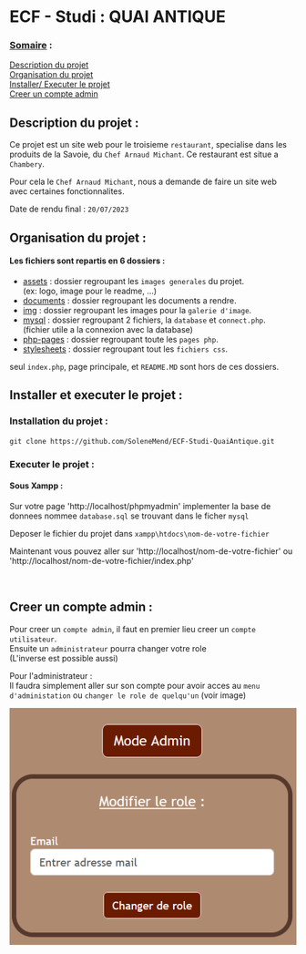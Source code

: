 # ECF - Studi : QUAI ANTIQUE 

### <u>Somaire</u> :
<a href="#Description"> Description du projet </a> <br>
<a href="#Organisation"> Organisation du projet </a> <br>
<a href="#Installer"> Installer/ Executer le projet </a> <br>
<a href="#Admin"> Creer un compte admin </a>

## <div id="Description">Description du projet :</div>

Ce projet est un site web pour le troisieme `restaurant`, specialise dans les produits de la Savoie, du `Chef Arnaud Michant`. Ce restaurant est situe a `Chambery`.

Pour cela le `Chef Arnaud Michant`, nous a demande de faire un site web avec certaines fonctionnalites. 

Date de rendu final : `20/07/2023`

## <div id="Organisation">Organisation du projet :</div>

#### Les fichiers sont repartis en 6 dossiers :
 - <u>assets</u> : dossier regroupant les `images generales` du projet. <br> (ex: logo, image pour le readme, ...)
 - <u>documents</u> : dossier regroupant les documents a rendre.<br>
 - <u>img</u> : dossier regroupant les images pour la `galerie d'image`.
 - <u>mysql</u> : dossier regroupant 2 fichiers, la `database` et `connect.php`. <br>(fichier utile a la connexion avec la database)
 - <u>php-pages</u> : dossier regroupant toute les `pages php`.
 - <u>stylesheets</u> : dossier regroupant tout les `fichiers css`.

 seul `index.php`, page principale, et `README.MD` sont hors de ces dossiers.

## <div id="Installer">Installer et executer le projet :</div>

### Installation du projet :

```
git clone https://github.com/SoleneMend/ECF-Studi-QuaiAntique.git
```

### Executer le projet : 
#### Sous Xampp :

Sur votre page 'http://localhost/phpmyadmin' implementer la base de donnees nommee `database.sql` se trouvant dans le ficher `mysql`

Deposer le fichier du projet dans `xampp\htdocs\nom-de-votre-fichier`

Maintenant vous pouvez aller sur 'http://localhost/nom-de-votre-fichier' ou 'http://localhost/nom-de-votre-fichier/index.php'

<br>

## <div id="Admin">Creer un compte admin :</div>

Pour creer un `compte admin`, il faut en premier lieu creer un `compte utilisateur`. <br>
Ensuite un `administrateur` pourra changer votre role <br>
(L'inverse est possible aussi) <br>

Pour l'administrateur : <br>
Il faudra simplement aller sur son compte pour avoir acces au `menu d'administation` ou `changer le role de quelqu'un` (voir image) <br>

![IMG](assets/admin.png)